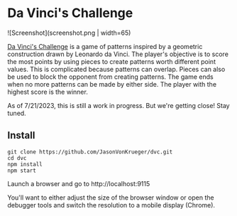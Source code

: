 # Da Vinci's Challenge

![Screenshot](screenshot.png | width=65)

[Da Vinci's Challenge](https://en.wikipedia.org/wiki/Da_Vinci%27s_Challenge) is a game of patterns inspired by a geometric construction drawn by Leonardo da Vinci. The player's objective is to score the most points by using pieces to create patterns worth different point values. This is complicated because patterns can overlap. Pieces can also be used to block the opponent from creating patterns. The game ends when no more patterns can be made by either side. The player with the highest score is the winner.


As of 7/21/2023, this is still a work in progress. But we're getting close! Stay tuned.

## Install

```
git clone https://github.com/JasonVonKrueger/dvc.git
cd dvc
npm install
npm start
```

Launch a browser and go to http://localhost:9115

You'll want to either adjust the size of the browser window or open the debugger tools and switch the resolution to a mobile display (Chrome).


